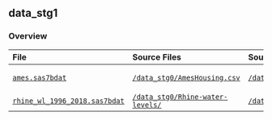 ## data_stg1

### Overview

<table>

<thead>
<tr>
<th align="left">File</th>
<th align="left">Source Files</th>
<th align="left">Source Code</th>
</tr>
</thead>

<tbody>

<!-- ames.sas7bdat --> 
<tr>

<!-- * File -->
<td align="left">
<code><a target="_blank" rel="noopener noreferrer" href="https://github.com/j-honnacker/data-viz-SAS/blob/master/data_stg1/ames.sas7bdat">
ames.sas7bdat
</a></code>
</td>

<!-- * Source Files -->
<td align="left">
<code><a target="_blank" rel="noopener noreferrer" href="https://github.com/j-honnacker/data-viz-SAS/blob/master/data_stg0/AmesHousing.csv">
/data_stg0/AmesHousing.csv
</a></code>
</td>

<!-- * Source Code -->
<td align="left">
<code><a target="_blank" rel="noopener noreferrer" href="https://github.com/j-honnacker/data-viz-SAS/blob/master/dataprep_ames.sas">
/dataprep_ames.sas
</a></code>
</td>

</tr>


<!-- rhine_wl_1996_2018.sas7bdat --> 
<tr>

<!-- * File -->
<td align="left">
<code><a target="_blank" rel="noopener noreferrer" href="https://github.com/j-honnacker/data-viz-SAS/blob/master/data_stg1/rhine_wl_1996_2018.sas7bdat">
rhine_wl_1996_2018.sas7bdat
</a></code>
</td>

<!-- * Source Files -->
<td align="left">
<code><a target="_blank" rel="noopener noreferrer" href="https://github.com/j-honnacker/data-viz-SAS/blob/master/data_stg0/Rhine-water-levels/">
/data_stg0/Rhine-water-levels/
</a></code>
</td>

<!-- * Source Code -->
<td align="left">
<code><a target="_blank" rel="noopener noreferrer" href="https://github.com/j-honnacker/data-viz-SAS/blob/master/dataprep_rhine.sas">
/dataprep_rhine.sas
</a></code>
</td>

</tr>


</tbody>

</table>
